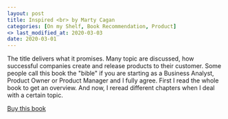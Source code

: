 ```yaml
---
layout: post
title: Inspired <br> by Marty Cagan
categories: [On my Shelf, Book Recommendation, Product]
<> last_modified_at: 2020-03-03
date: 2020-03-01
---
```


The title delivers what it promises. Many topic are discussed, how successful companies create and release products to their customer.
Some people call this book the "bible" if you are starting as a Business Analyst, Product Owner or Product Manager and I fully agree. First I read the whole book to get an overview. And now, I reread different chapters when I deal with a certain topic.

[Buy this book](https://amzn.to/2BKeVqS)